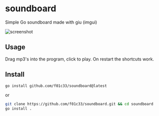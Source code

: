 # soundboard
Simple Go soundboard made with giu (imgui)

![screenshot](./print.png)

## Usage
Drag mp3's into the program, click to play. On restart the shortcuts work.

## Install

```bash
go install github.com/f01c33/soundboard@latest
```
or
```bash
git clone https://github.com/f01c33/soundboard.git && cd soundboard
go install .
```